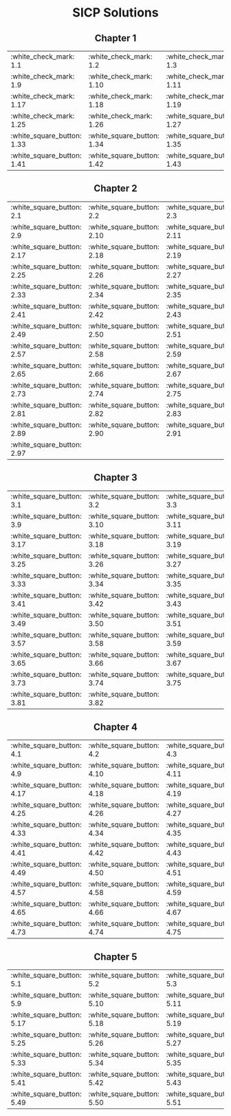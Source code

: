<h1 align="center">SICP Solutions</h1>

<h2 align="center">Chapter 1</h2>

<table align="center">
  <tbody>
    <tr>
      <td>:white_check_mark: 1.1</td>
      <td>:white_check_mark: 1.2</td>
      <td>:white_check_mark: 1.3</td>
      <td>:white_check_mark: 1.4</td>
      <td>:white_check_mark: 1.5</td>
      <td>:white_check_mark: 1.6</td>
      <td>:white_check_mark: 1.7</td>
      <td>:white_check_mark: 1.8</td>
    </tr>
    <tr>
      <td>:white_check_mark: 1.9</td>
      <td>:white_check_mark: 1.10</td>
      <td>:white_check_mark: 1.11</td>
      <td>:white_check_mark: 1.12</td>
      <td>:white_check_mark: 1.13</td>
      <td>:red_square: 1.14</td>
      <td>:white_check_mark: 1.15</td>
      <td>:white_check_mark: 1.16</td>
    </tr>
    <tr>
      <td>:white_check_mark: 1.17</td>
      <td>:white_check_mark: 1.18</td>
      <td>:white_check_mark: 1.19</td>
      <td>:white_check_mark: 1.20</td>
      <td>:white_check_mark: 1.21</td>
      <td>:white_check_mark: 1.22</td>
      <td>:white_check_mark: 1.23</td>
      <td>:red_square: 1.24</td>
    </tr>
    <tr>
      <td>:white_check_mark: 1.25</td>
      <td>:white_check_mark: 1.26</td>
      <td>:white_square_button: 1.27</td>
      <td>:white_square_button: 1.28</td>
      <td>:white_square_button: 1.29</td>
      <td>:white_square_button: 1.30</td>
      <td>:white_square_button: 1.31</td>
      <td>:white_square_button: 1.32</td>
    </tr>
    <tr>
      <td>:white_square_button: 1.33</td>
      <td>:white_square_button: 1.34</td>
      <td>:white_square_button: 1.35</td>
      <td>:white_square_button: 1.36</td>
      <td>:white_square_button: 1.37</td>
      <td>:white_square_button: 1.38</td>
      <td>:white_square_button: 1.39</td>
      <td>:white_square_button: 1.40</td>
    </tr>
    <tr>
      <td>:white_square_button: 1.41</td>
      <td>:white_square_button: 1.42</td>
      <td>:white_square_button: 1.43</td>
      <td>:white_square_button: 1.44</td>
      <td>:white_square_button: 1.45</td>
      <td>:white_square_button: 1.46</td>
    </tr>
  </tbody>
</table>
<h2 align="center">Chapter 2</h2>

<table align="center">
  <tbody>
    <tr>
      <td>:white_square_button: 2.1</td>
      <td>:white_square_button: 2.2</td>
      <td>:white_square_button: 2.3</td>
      <td>:white_square_button: 2.4</td>
      <td>:white_square_button: 2.5</td>
      <td>:white_square_button: 2.6</td>
      <td>:white_square_button: 2.7</td>
      <td>:white_square_button: 2.8</td>
    </tr>
    <tr>
      <td>:white_square_button: 2.9</td>
      <td>:white_square_button: 2.10</td>
      <td>:white_square_button: 2.11</td>
      <td>:white_square_button: 2.12</td>
      <td>:white_square_button: 2.13</td>
      <td>:white_square_button: 2.14</td>
      <td>:white_square_button: 2.15</td>
      <td>:white_square_button: 2.16</td>
    </tr>
    <tr>
      <td>:white_square_button: 2.17</td>
      <td>:white_square_button: 2.18</td>
      <td>:white_square_button: 2.19</td>
      <td>:white_square_button: 2.20</td>
      <td>:white_square_button: 2.21</td>
      <td>:white_square_button: 2.22</td>
      <td>:white_square_button: 2.23</td>
      <td>:white_square_button: 2.24</td>
    </tr>
    <tr>
      <td>:white_square_button: 2.25</td>
      <td>:white_square_button: 2.26</td>
      <td>:white_square_button: 2.27</td>
      <td>:white_square_button: 2.28</td>
      <td>:white_square_button: 2.29</td>
      <td>:white_square_button: 2.30</td>
      <td>:white_square_button: 2.31</td>
      <td>:white_square_button: 2.32</td>
    </tr>
    <tr>
      <td>:white_square_button: 2.33</td>
      <td>:white_square_button: 2.34</td>
      <td>:white_square_button: 2.35</td>
      <td>:white_square_button: 2.36</td>
      <td>:white_square_button: 2.37</td>
      <td>:white_square_button: 2.38</td>
      <td>:white_square_button: 2.39</td>
      <td>:white_square_button: 2.40</td>
    </tr>
    <tr>
      <td>:white_square_button: 2.41</td>
      <td>:white_square_button: 2.42</td>
      <td>:white_square_button: 2.43</td>
      <td>:white_square_button: 2.44</td>
      <td>:white_square_button: 2.45</td>
      <td>:white_square_button: 2.46</td>
      <td>:white_square_button: 2.47</td>
      <td>:white_square_button: 2.48</td>
    </tr>
    <tr>
      <td>:white_square_button: 2.49</td>
      <td>:white_square_button: 2.50</td>
      <td>:white_square_button: 2.51</td>
      <td>:white_square_button: 2.52</td>
      <td>:white_square_button: 2.53</td>
      <td>:white_square_button: 2.54</td>
      <td>:white_square_button: 2.55</td>
      <td>:white_square_button: 2.56</td>
    </tr>
    <tr>
      <td>:white_square_button: 2.57</td>
      <td>:white_square_button: 2.58</td>
      <td>:white_square_button: 2.59</td>
      <td>:white_square_button: 2.60</td>
      <td>:white_square_button: 2.61</td>
      <td>:white_square_button: 2.62</td>
      <td>:white_square_button: 2.63</td>
      <td>:white_square_button: 2.64</td>
    </tr>
    <tr>
      <td>:white_square_button: 2.65</td>
      <td>:white_square_button: 2.66</td>
      <td>:white_square_button: 2.67</td>
      <td>:white_square_button: 2.68</td>
      <td>:white_square_button: 2.69</td>
      <td>:white_square_button: 2.70</td>
      <td>:white_square_button: 2.71</td>
      <td>:white_square_button: 2.72</td>
    </tr>
    <tr>
      <td>:white_square_button: 2.73</td>
      <td>:white_square_button: 2.74</td>
      <td>:white_square_button: 2.75</td>
      <td>:white_square_button: 2.76</td>
      <td>:white_square_button: 2.77</td>
      <td>:white_square_button: 2.78</td>
      <td>:white_square_button: 2.79</td>
      <td>:white_square_button: 2.80</td>
    </tr>
    <tr>
      <td>:white_square_button: 2.81</td>
      <td>:white_square_button: 2.82</td>
      <td>:white_square_button: 2.83</td>
      <td>:white_square_button: 2.84</td>
      <td>:white_square_button: 2.85</td>
      <td>:white_square_button: 2.86</td>
      <td>:white_square_button: 2.87</td>
      <td>:white_square_button: 2.88</td>
    </tr>
    <tr>
      <td>:white_square_button: 2.89</td>
      <td>:white_square_button: 2.90</td>
      <td>:white_square_button: 2.91</td>
      <td>:white_square_button: 2.92</td>
      <td>:white_square_button: 2.93</td>
      <td>:white_square_button: 2.94</td>
      <td>:white_square_button: 2.95</td>
      <td>:white_square_button: 2.96</td>
    </tr>
    <tr>
      <td>:white_square_button: 2.97</td>
    </tr>
  </tbody>
</table>
<h2 align="center">Chapter 3</h2>

<table align="center">
  <tbody>
    <tr>
      <td>:white_square_button: 3.1</td>
      <td>:white_square_button: 3.2</td>
      <td>:white_square_button: 3.3</td>
      <td>:white_square_button: 3.4</td>
      <td>:white_square_button: 3.5</td>
      <td>:white_square_button: 3.6</td>
      <td>:white_square_button: 3.7</td>
      <td>:white_square_button: 3.8</td>
    </tr>
    <tr>
      <td>:white_square_button: 3.9</td>
      <td>:white_square_button: 3.10</td>
      <td>:white_square_button: 3.11</td>
      <td>:white_square_button: 3.12</td>
      <td>:white_square_button: 3.13</td>
      <td>:white_square_button: 3.14</td>
      <td>:white_square_button: 3.15</td>
      <td>:white_square_button: 3.16</td>
    </tr>
    <tr>
      <td>:white_square_button: 3.17</td>
      <td>:white_square_button: 3.18</td>
      <td>:white_square_button: 3.19</td>
      <td>:white_square_button: 3.20</td>
      <td>:white_square_button: 3.21</td>
      <td>:white_square_button: 3.22</td>
      <td>:white_square_button: 3.23</td>
      <td>:white_square_button: 3.24</td>
    </tr>
    <tr>
      <td>:white_square_button: 3.25</td>
      <td>:white_square_button: 3.26</td>
      <td>:white_square_button: 3.27</td>
      <td>:white_square_button: 3.28</td>
      <td>:white_square_button: 3.29</td>
      <td>:white_square_button: 3.30</td>
      <td>:white_square_button: 3.31</td>
      <td>:white_square_button: 3.32</td>
    </tr>
    <tr>
      <td>:white_square_button: 3.33</td>
      <td>:white_square_button: 3.34</td>
      <td>:white_square_button: 3.35</td>
      <td>:white_square_button: 3.36</td>
      <td>:white_square_button: 3.37</td>
      <td>:white_square_button: 3.38</td>
      <td>:white_square_button: 3.39</td>
      <td>:white_square_button: 3.40</td>
    </tr>
    <tr>
      <td>:white_square_button: 3.41</td>
      <td>:white_square_button: 3.42</td>
      <td>:white_square_button: 3.43</td>
      <td>:white_square_button: 3.44</td>
      <td>:white_square_button: 3.45</td>
      <td>:white_square_button: 3.46</td>
      <td>:white_square_button: 3.47</td>
      <td>:white_square_button: 3.48</td>
    </tr>
    <tr>
      <td>:white_square_button: 3.49</td>
      <td>:white_square_button: 3.50</td>
      <td>:white_square_button: 3.51</td>
      <td>:white_square_button: 3.52</td>
      <td>:white_square_button: 3.53</td>
      <td>:white_square_button: 3.54</td>
      <td>:white_square_button: 3.55</td>
      <td>:white_square_button: 3.56</td>
    </tr>
    <tr>
      <td>:white_square_button: 3.57</td>
      <td>:white_square_button: 3.58</td>
      <td>:white_square_button: 3.59</td>
      <td>:white_square_button: 3.60</td>
      <td>:white_square_button: 3.61</td>
      <td>:white_square_button: 3.62</td>
      <td>:white_square_button: 3.63</td>
      <td>:white_square_button: 3.64</td>
    </tr>
    <tr>
      <td>:white_square_button: 3.65</td>
      <td>:white_square_button: 3.66</td>
      <td>:white_square_button: 3.67</td>
      <td>:white_square_button: 3.68</td>
      <td>:white_square_button: 3.69</td>
      <td>:white_square_button: 3.70</td>
      <td>:white_square_button: 3.71</td>
      <td>:white_square_button: 3.72</td>
    </tr>
    <tr>
      <td>:white_square_button: 3.73</td>
      <td>:white_square_button: 3.74</td>
      <td>:white_square_button: 3.75</td>
      <td>:white_square_button: 3.76</td>
      <td>:white_square_button: 3.77</td>
      <td>:white_square_button: 3.78</td>
      <td>:white_square_button: 3.79</td>
      <td>:white_square_button: 3.80</td>
    </tr>
    <tr>
      <td>:white_square_button: 3.81</td>
      <td>:white_square_button: 3.82</td>
    </tr>
  </tbody>
</table>
<h2 align="center">Chapter 4</h2>

<table align="center">
  <tbody>
    <tr>
      <td>:white_square_button: 4.1</td>
      <td>:white_square_button: 4.2</td>
      <td>:white_square_button: 4.3</td>
      <td>:white_square_button: 4.4</td>
      <td>:white_square_button: 4.5</td>
      <td>:white_square_button: 4.6</td>
      <td>:white_square_button: 4.7</td>
      <td>:white_square_button: 4.8</td>
    </tr>
    <tr>
      <td>:white_square_button: 4.9</td>
      <td>:white_square_button: 4.10</td>
      <td>:white_square_button: 4.11</td>
      <td>:white_square_button: 4.12</td>
      <td>:white_square_button: 4.13</td>
      <td>:white_square_button: 4.14</td>
      <td>:white_square_button: 4.15</td>
      <td>:white_square_button: 4.16</td>
    </tr>
    <tr>
      <td>:white_square_button: 4.17</td>
      <td>:white_square_button: 4.18</td>
      <td>:white_square_button: 4.19</td>
      <td>:white_square_button: 4.20</td>
      <td>:white_square_button: 4.21</td>
      <td>:white_square_button: 4.22</td>
      <td>:white_square_button: 4.23</td>
      <td>:white_square_button: 4.24</td>
    </tr>
    <tr>
      <td>:white_square_button: 4.25</td>
      <td>:white_square_button: 4.26</td>
      <td>:white_square_button: 4.27</td>
      <td>:white_square_button: 4.28</td>
      <td>:white_square_button: 4.29</td>
      <td>:white_square_button: 4.30</td>
      <td>:white_square_button: 4.31</td>
      <td>:white_square_button: 4.32</td>
    </tr>
    <tr>
      <td>:white_square_button: 4.33</td>
      <td>:white_square_button: 4.34</td>
      <td>:white_square_button: 4.35</td>
      <td>:white_square_button: 4.36</td>
      <td>:white_square_button: 4.37</td>
      <td>:white_square_button: 4.38</td>
      <td>:white_square_button: 4.39</td>
      <td>:white_square_button: 4.40</td>
    </tr>
    <tr>
      <td>:white_square_button: 4.41</td>
      <td>:white_square_button: 4.42</td>
      <td>:white_square_button: 4.43</td>
      <td>:white_square_button: 4.44</td>
      <td>:white_square_button: 4.45</td>
      <td>:white_square_button: 4.46</td>
      <td>:white_square_button: 4.47</td>
      <td>:white_square_button: 4.48</td>
    </tr>
    <tr>
      <td>:white_square_button: 4.49</td>
      <td>:white_square_button: 4.50</td>
      <td>:white_square_button: 4.51</td>
      <td>:white_square_button: 4.52</td>
      <td>:white_square_button: 4.53</td>
      <td>:white_square_button: 4.54</td>
      <td>:white_square_button: 4.55</td>
      <td>:white_square_button: 4.56</td>
    </tr>
    <tr>
      <td>:white_square_button: 4.57</td>
      <td>:white_square_button: 4.58</td>
      <td>:white_square_button: 4.59</td>
      <td>:white_square_button: 4.60</td>
      <td>:white_square_button: 4.61</td>
      <td>:white_square_button: 4.62</td>
      <td>:white_square_button: 4.63</td>
      <td>:white_square_button: 4.64</td>
    </tr>
    <tr>
      <td>:white_square_button: 4.65</td>
      <td>:white_square_button: 4.66</td>
      <td>:white_square_button: 4.67</td>
      <td>:white_square_button: 4.68</td>
      <td>:white_square_button: 4.69</td>
      <td>:white_square_button: 4.70</td>
      <td>:white_square_button: 4.71</td>
      <td>:white_square_button: 4.72</td>
    </tr>
    <tr>
      <td>:white_square_button: 4.73</td>
      <td>:white_square_button: 4.74</td>
      <td>:white_square_button: 4.75</td>
      <td>:white_square_button: 4.76</td>
      <td>:white_square_button: 4.77</td>
      <td>:white_square_button: 4.78</td>
      <td>:white_square_button: 4.79</td>
    </tr>
  </tbody>
</table>
<h2 align="center">Chapter 5</h2>

<table align="center">
  <tbody>
    <tr>
      <td>:white_square_button: 5.1</td>
      <td>:white_square_button: 5.2</td>
      <td>:white_square_button: 5.3</td>
      <td>:white_square_button: 5.4</td>
      <td>:white_square_button: 5.5</td>
      <td>:white_square_button: 5.6</td>
      <td>:white_square_button: 5.7</td>
      <td>:white_square_button: 5.8</td>
    </tr>
    <tr>
      <td>:white_square_button: 5.9</td>
      <td>:white_square_button: 5.10</td>
      <td>:white_square_button: 5.11</td>
      <td>:white_square_button: 5.12</td>
      <td>:white_square_button: 5.13</td>
      <td>:white_square_button: 5.14</td>
      <td>:white_square_button: 5.15</td>
      <td>:white_square_button: 5.16</td>
    </tr>
    <tr>
      <td>:white_square_button: 5.17</td>
      <td>:white_square_button: 5.18</td>
      <td>:white_square_button: 5.19</td>
      <td>:white_square_button: 5.20</td>
      <td>:white_square_button: 5.21</td>
      <td>:white_square_button: 5.22</td>
      <td>:white_square_button: 5.23</td>
      <td>:white_square_button: 5.24</td>
    </tr>
    <tr>
      <td>:white_square_button: 5.25</td>
      <td>:white_square_button: 5.26</td>
      <td>:white_square_button: 5.27</td>
      <td>:white_square_button: 5.28</td>
      <td>:white_square_button: 5.29</td>
      <td>:white_square_button: 5.30</td>
      <td>:white_square_button: 5.31</td>
      <td>:white_square_button: 5.32</td>
    </tr>
    <tr>
      <td>:white_square_button: 5.33</td>
      <td>:white_square_button: 5.34</td>
      <td>:white_square_button: 5.35</td>
      <td>:white_square_button: 5.36</td>
      <td>:white_square_button: 5.37</td>
      <td>:white_square_button: 5.38</td>
      <td>:white_square_button: 5.39</td>
      <td>:white_square_button: 5.40</td>
    </tr>
    <tr>
      <td>:white_square_button: 5.41</td>
      <td>:white_square_button: 5.42</td>
      <td>:white_square_button: 5.43</td>
      <td>:white_square_button: 5.44</td>
      <td>:white_square_button: 5.45</td>
      <td>:white_square_button: 5.46</td>
      <td>:white_square_button: 5.47</td>
      <td>:white_square_button: 5.48</td>
    </tr>
    <tr>
      <td>:white_square_button: 5.49</td>
      <td>:white_square_button: 5.50</td>
      <td>:white_square_button: 5.51</td>
      <td>:white_square_button: 5.52</td>
    </tr>
  </tbody>
</table>
